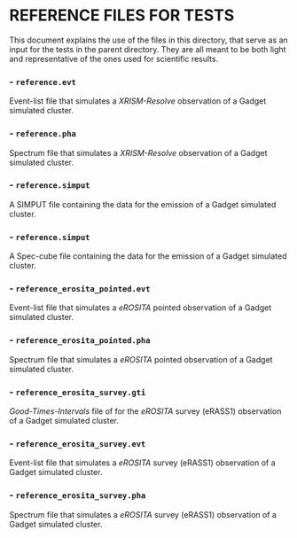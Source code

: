 # REFERENCE FILES FOR TESTS

This document explains the use of the files in this directory, that serve as an input for the tests in the parent 
directory. They are all meant to be both light and representative of the ones used for scientific results.

### - `reference.evt`

Event-list file that simulates a *XRISM-Resolve* observation of a Gadget simulated cluster.

### - `reference.pha`

Spectrum file that simulates a *XRISM-Resolve* observation of a Gadget simulated cluster.

### - `reference.simput`

A SIMPUT file containing the data for the emission of a Gadget simulated cluster.

### - `reference.simput`

A Spec-cube file containing the data for the emission of a Gadget simulated cluster.

### - `reference_erosita_pointed.evt`

Event-list file that simulates a *eROSITA* pointed observation of a Gadget simulated cluster.

### - `reference_erosita_pointed.pha`

Spectrum file that simulates a *eROSITA* pointed observation of a Gadget simulated cluster.

### - `reference_erosita_survey.gti`

*Good-Times-Intervals* file of for the *eROSITA* survey (eRASS1) observation of a Gadget simulated cluster.

### - `reference_erosita_survey.evt`

Event-list file that simulates a *eROSITA* survey (eRASS1) observation of a Gadget simulated cluster.

### - `reference_erosita_survey.pha`

Spectrum file that simulates a *eROSITA* survey (eRASS1) observation of a Gadget simulated cluster.
